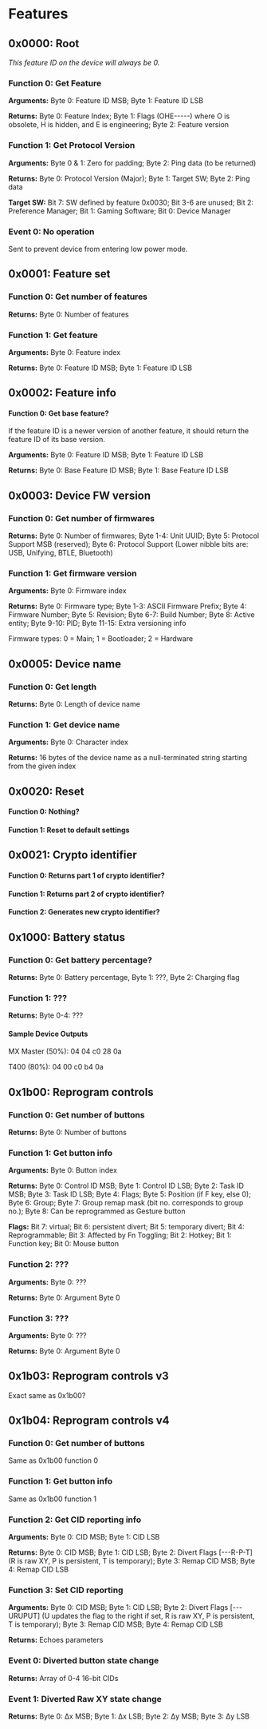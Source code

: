 # Features
## 0x0000: Root
_This feature ID on the device will always be 0._
### Function 0: Get Feature
**Arguments:** Byte 0: Feature ID MSB; Byte 1: Feature ID LSB

**Returns:** Byte 0: Feature Index; Byte 1: Flags (OHE-----) where O is obsolete, H is hidden, and E is engineering; Byte 2: Feature version

### Function 1: Get Protocol Version
**Arguments:** Byte 0 & 1: Zero for padding; Byte 2: Ping data (to be returned)

**Returns:** Byte 0: Protocol Version (Major); Byte 1: Target SW; Byte 2: Ping data

**Target SW:** Bit 7: SW defined by feature 0x0030; Bit 3-6 are unused; Bit 2: Preference Manager; Bit 1: Gaming Software; Bit 0: Device Manager

### Event 0: No operation
Sent to prevent device from entering low power mode.

## 0x0001: Feature set
### Function 0: Get number of features
**Returns:** Byte 0: Number of features

### Function 1: Get feature
**Arguments:** Byte 0: Feature index

**Returns:** Byte 0: Feature ID MSB; Byte 1: Feature ID LSB

## 0x0002: Feature info
#### Function 0: Get base feature?
If the feature ID is a newer version of another feature, it should return the feature ID of its base version.

**Arguments:** Byte 0: Feature ID MSB; Byte 1: Feature ID LSB

**Returns:** Byte 0: Base Feature ID MSB; Byte 1: Base Feature ID LSB

## 0x0003: Device FW version
### Function 0: Get number of firmwares
**Returns:** Byte 0: Number of firmwares; Byte 1-4: Unit UUID; Byte 5: Protocol Support MSB (reserved); Byte 6: Protocol Support (Lower nibble bits are: USB, Unifying, BTLE, Bluetooth)

### Function 1: Get firmware version
**Arguments:** Byte 0: Firmware index

**Returns:** Byte 0: Firmware type; Byte 1-3: ASCII Firmware Prefix; Byte 4: Firmware Number; Byte 5: Revision; Byte 6-7: Build Number; Byte 8: Active entity; Byte 9-10: PID; Byte 11-15: Extra versioning info

Firmware types: 0 = Main; 1 = Bootloader; 2 = Hardware

## 0x0005: Device name
### Function 0: Get length
**Returns:** Byte 0: Length of device name

### Function 1: Get device name
**Arguments:** Byte 0: Character index

**Returns:** 16 bytes of the device name as a null-terminated string starting from the given index

## 0x0020: Reset
#### Function 0: Nothing?
#### Function 1: Reset to default settings

## 0x0021: Crypto identifier
#### Function 0: Returns part 1 of crypto identifier?
#### Function 1: Returns part 2 of crypto identifier?
#### Function 2: Generates new crypto identifier?

## 0x1000: Battery status
### Function 0: Get battery percentage?
**Returns:** Byte 0: Battery percentage, Byte 1: ???, Byte 2: Charging flag
### Function 1: ???
**Returns:** Byte 0-4: ???
#### Sample Device Outputs
MX Master (50%): 04 04 c0 28 0a

T400 (80%): 04 00 c0 b4 0a

## 0x1b00: Reprogram controls
### Function 0: Get number of buttons
**Returns:** Byte 0: Number of buttons
### Function 1: Get button info
**Arguments:** Byte 0: Button index

**Returns:** Byte 0: Control ID MSB; Byte 1: Control ID LSB; Byte 2: Task ID MSB; Byte 3: Task ID LSB; Byte 4: Flags; Byte 5: Position (if F key, else 0); Byte 6: Group; Byte 7: Group remap mask (bit no. corresponds to group no.); Byte 8: Can be reprogrammed as Gesture button

**Flags:** Bit 7: virtual; Bit 6: persistent divert; Bit 5: temporary divert; Bit 4: Reprogrammable; Bit 3: Affected by Fn Toggling; Bit 2: Hotkey; Bit 1: Function key; Bit 0: Mouse button
### Function 2: ???
**Arguments:** Byte 0: ???

**Returns:** Byte 0: Argument Byte 0

### Function 3: ???
**Arguments:** Byte 0: ???

**Returns:** Byte 0: Argument Byte 0

## 0x1b03: Reprogram controls v3
Exact same as 0x1b00?
## 0x1b04: Reprogram controls v4
### Function 0: Get number of buttons
Same as 0x1b00 function 0
### Function 1: Get button info
Same as 0x1b00 function 1
### Function 2: Get CID reporting info
**Arguments:** Byte 0: CID MSB; Byte 1: CID LSB

**Returns:** Byte 0: CID MSB; Byte 1: CID LSB; Byte 2: Divert Flags [---R-P-T] (R is raw XY, P is persistent, T is temporary); Byte 3: Remap CID MSB; Byte 4: Remap CID LSB
### Function 3: Set CID reporting
**Arguments:** Byte 0: CID MSB; Byte 1: CID LSB; Byte 2: Divert Flags [---URUPUT] (U updates the flag to the right if set, R is raw XY, P is persistent, T is temporary); Byte 3: Remap CID MSB; Byte 4: Remap CID LSB

**Returns:** Echoes parameters

### Event 0: Diverted button state change
**Returns:** Array of 0-4 16-bit CIDs
### Event 1: Diverted Raw XY state change
**Returns:** Byte 0: Δx MSB; Byte 1: Δx LSB; Byte 2: Δy MSB; Byte 3: Δy LSB